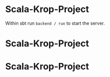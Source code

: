 # Scala-Krop-Project

Within sbt run `backend / run` to start the server.
# Scala-Krop-Project
# Scala-Krop-Project

